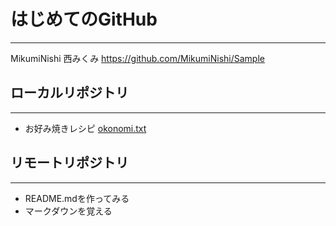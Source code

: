 # はじめてのGitHub
***
MikumiNishi 西みくみ
<https://github.com/MikumiNishi/Sample>

## ローカルリポジトリ
***
* お好み焼きレシピ
	[okonomi.txt](okonomi.txt)
## リモートリポジトリ
***
* README.mdを作ってみる
* マークダウンを覚える